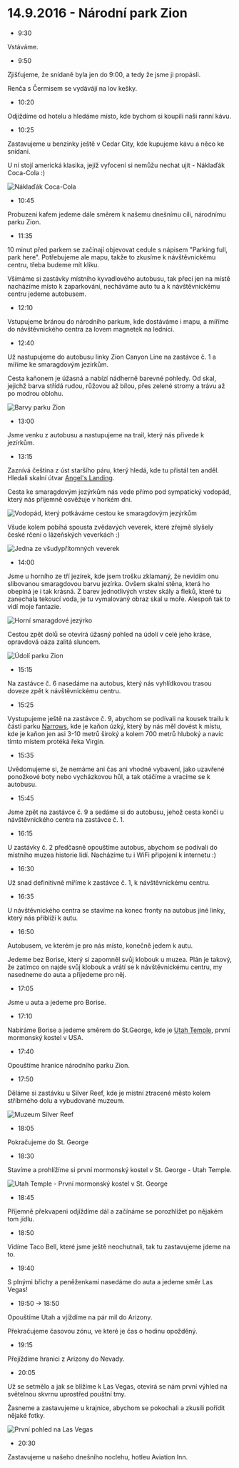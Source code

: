 # 14.9.2016 - Národní park Zion

   * 9:30

Vstáváme.

   * 9:50

Zjišťujeme, že snídaně byla jen do 9:00, a tedy že jsme ji propásli.

Renča s Čermisem se vydávájí na lov kešky.

   * 10:20

Odjíždíme od hotelu a hledáme místo, kde bychom si koupili naši ranní kávu.

   * 10:25

Zastavujeme u benzinky ještě v Cedar City, kde kupujeme kávu a něco ke snídani.

U ní stojí americká klasika, jejíž vyfocení si nemůžu nechat ujít - Náklaďák Coca-Cola :)

![Náklaďák Coca-Cola](images/20160914/20160914_103445.jpg)

   * 10:45

Probuzeni kafem jedeme dále směrem k našemu dnešnímu cíli, národnímu parku Zion.

   * 11:35

10 minut před parkem se začínají objevovat cedule s nápisem "Parking full, park here". Potřebujeme ale mapu, takže to zkusíme k návštěvnickému centru, třeba budeme mít kliku.

Všímáme si zastávky místního kyvadlového autobusu, tak přeci jen na místě nacházíme místo k zaparkování, necháváme auto tu a k návštěvnickému centru jedeme autobusem.

   * 12:10

Vstupujeme bránou do národního parkum, kde dostáváme i mapu, a míříme do návštěvnického centra za lovem magnetek na lednici.

   * 12:40

Už nastupujeme do autobusu linky Zion Canyon Line na zastávce č. 1 a míříme ke smaragdovým jezírkům.

Cesta kaňonem je úžasná a nabízí nádherně barevné pohledy. Od skal, jejichž barva střídá rudou, růžovou až bílou, přes zelené stromy a trávu až po modrou oblohu.

![Barvy parku Zion](images/20160914/DSC_1290.jpg)

   * 13:00

Jsme venku z autobusu a nastupujeme na trail, který nás přivede k jezírkům.

   * 13:15

Zaznívá čeština z úst staršího páru, který hledá, kde tu přistál ten anděl. Hledali skalní útvar [Angel's Landing](http://www.zionnational-park.com/zion-angels-landing-trail.htm).

Cesta ke smaragdovým jezýrkům nás vede přímo pod sympatický vodopád, který nás příjemně osvěžuje v horkém dni. 

![Vodopád, který potkáváme cestou ke smaragdovým jezýrkům](images/20160914/20160914_133219.jpg)

Všude kolem pobíhá spousta zvědavých veverek, které zřejmě slyšely české rčení o lázeňských veverkách :)

![Jedna ze všudypřítomných veverek](images/20160914/DSC_1369-small.jpg)

   * 14:00

Jsme u horního ze tří jezírek, kde jsem trošku zklamaný, že nevidím onu slibovanou smaragdovou barvu jezírka. Ovšem skalní stěna, která ho obepíná je i tak krásná. Z barev jednotlivých vrstev skály a fleků, které tu zanechala tekoucí voda, je tu vymalovaný obraz skal u moře. Alespoň tak to vidí moje fantazie.

![Horní smaragdové jezýrko](images/20160914/20160914_140206.jpg)

Cestou zpět dolů se otevírá úžasný pohled na údolí v celé jeho kráse, opravdová oáza zalitá sluncem.

![Údolí parku Zion](images/20160914/20160914_150056.jpg)

   * 15:15

Na zastávce č. 6 nasedáme na autobus, který nás vyhlídkovou trasou doveze zpět k návštěvnickému centru.

   * 15:25

Vystupujeme ještě na zastávce č. 9, abychom se podívali na kousek trailu k části parku [Narrows](https://www.nps.gov/zion/planyourvisit/thenarrows.htm), kde je kaňon úzký, který by nás měl dovést k místu, kde je kaňon jen asi 3-10 metrů široký a kolem 700 metrů hluboký a navíc tímto místem protéká řeka Virgin.

   * 15:35

Uvědomujeme si, že nemáme ani čas ani vhodné vybavení, jako uzavřené ponožkové boty nebo vycházkovou hůl, a tak otáčíme a vracíme se k autobusu.

   * 15:45

Jsme zpět na zastávce č. 9 a sedáme si do autobusu, jehož cesta končí u návštěvnického centra na zastávce č. 1.

   * 16:15

U zastávky č. 2 předčasně opouštíme autobus, abychom se podívali do místního muzea historie lidí. Nacházíme tu i WiFi připojení k internetu :)

   * 16:30

Už snad definitivně míříme k zastávce č. 1, k návštěvnickému centru.

   * 16:35

U návštěvnického centra se stavíme na konec fronty na autobus jiné linky, který nás přiblíží k autu.

   * 16:50

Autobusem, ve kterém je pro nás místo, konečně jedem k autu.

Jedeme bez Borise, který si zapomněl svůj klobouk u muzea. Plán je takový, že zatímco on najde svůj klobouk a vrátí se k návštěvnickému centru, my nasedneme do auta a přijedeme pro něj.

   * 17:05

Jsme u auta a jedeme pro Borise.

   * 17:10

Nabíráme Borise a jedeme směrem do St.George, kde je [Utah Temple](https://www.lds.org/church/temples/st-george-utah?lang=eng), první mormonský kostel v USA.

   * 17:40

Opouštíme hranice národního parku Zion.

   * 17:50

Děláme si zastávku u Silver Reef, kde je místní ztracené město kolem stříbrného dolu a vybudované muzeum.

![Muzeum Silver Reef](images/20160914/20160914_175903.jpg)

   * 18:05

Pokračujeme do St. George

   * 18:30

Stavíme a prohlížíme si první mormonský kostel v St. George - Utah Temple.

![Utah Temple - První mormonský kostel v St. George](images/20160914/20160914_183906.jpg)

   * 18:45

Příjemně překvapeni odjíždíme dál a začínáme se porozhlížet po nějakém tom jídlu.

   * 18:50

Vidíme Taco Bell, které jsme ještě neochutnali, tak tu zastavujeme jdeme na to.

   * 19:40

S plnými břichy a peněženkami nasedáme do auta a jedeme směr Las Vegas!

   * 19:50 -> 18:50

Opouštíme Utah a vjíždíme na pár mil do Arizony.

Překračujeme časovou zónu, ve které je čas o hodinu opožděný.

   * 19:15

Přejíždíme hranici z Arizony do Nevady.

   * 20:05

Už se setmělo a jak se blížíme k Las Vegas, otevírá se nám první výhled na světelnou skvrnu uprostřed pouštní tmy.

Žasneme a zastavujeme u krajnice, abychom se pokochali a zkusili pořídit nějaké fotky.

![První pohled na Las Vegas](images/20160914/DSC_1494-DSC_1508.jpg)

   * 20:30

Zastavujeme u našeho dnešního noclehu, hotleu Aviation Inn.
